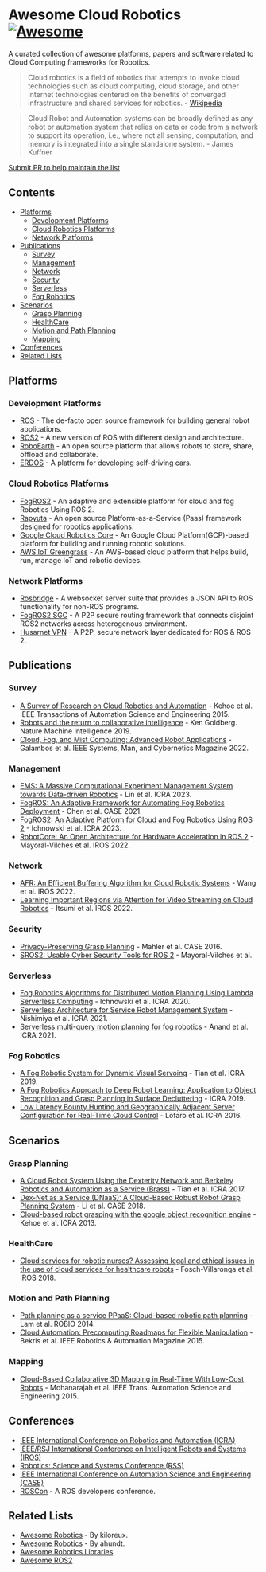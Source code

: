 # Awesome Cloud Robotics [![Awesome](https://awesome.re/badge.svg)](https://awesome.re)

A curated collection of awesome platforms, papers and software related to Cloud Computing frameworks for Robotics.

> Cloud robotics is a field of robotics that attempts to invoke cloud technologies such as cloud computing, cloud storage, and other Internet technologies centered on the benefits of converged infrastructure and shared services for robotics. - [Wikipedia](https://en.wikipedia.org/wiki/Cloud_robotics)

> Cloud Robot and Automation systems can be broadly defined as any robot or automation system that relies on  data or code from a network to support its operation, i.e., where not all sensing, computation, and memory is integrated into a single standalone system. - James Kuffner

[Submit PR to help maintain the list](https://github.com/KeplerC/awesome-cloud-robotics/blob/main/contributing.md)

## Contents

- [Platforms](#platforms)
  - [Development Platforms](#development-platforms)
  - [Cloud Robotics Platforms](#cloud-robotics-platforms)
  - [Network Platforms](#network-platforms)
- [Publications](#publications)
  - [Survey](#survey)
  - [Management](#management)
  - [Network](#network)
  - [Security](#security)
  - [Serverless](#serverless)
  - [Fog Robotics](#fog-robotics)
- [Scenarios](#scenarios)
  - [Grasp Planning](#grasp-planning)
  - [HealthCare](#healthcare)
  - [Motion and Path Planning](#motion-and-path-planning)
  - [Mapping](#mapping)
- [Conferences](#conferences)
- [Related Lists](#related-lists)

## Platforms 

### Development Platforms 
- [ROS](https://www.ros.org/) - The de-facto open source framework for building general robot applications.
- [ROS2](https://github.com/ros2/ros2) - A new version of ROS with different design and architecture.
- [RoboEarth](https://roboearth.ethz.ch/) - An open source platform that allows robots to store, share, offload and collaborate.
- [ERDOS](https://github.com/erdos-project/erdos) -  A platform for developing self-driving cars.

### Cloud Robotics Platforms 
- [FogROS2](https://github.com/BerkeleyAutomation/FogROS2) - An adaptive and extensible platform for cloud and fog Robotics Using ROS 2.
- [Rapyuta](https://www.rapyuta-robotics.com/) - An open source Platform-as-a-Service (Paas) framework designed for robotics applications.
- [Google Cloud Robotics Core](https://googlecloudrobotics.github.io/core/) - An Google Cloud Platform(GCP)-based platform for building and running robotic solutions.
- [AWS IoT Greengrass](https://aws.amazon.com/greengrass/) - An AWS-based cloud platform that helps build, run, manage IoT and robotic devices.

### Network Platforms 
- [Rosbridge](http://wiki.ros.org/rosbridge_suite) - A websocket server suite that provides a JSON API to ROS functionality for non-ROS programs.
- [FogROS2 SGC](https://github.com/data-capsule/fogros2-sgc) - A P2P secure routing framework that connects disjoint ROS2 networks across heterogenous environment.
- [Husarnet VPN](https://github.com/husarnet/husarnet) - A P2P, secure network layer dedicated for ROS & ROS 2.


## Publications 
### Survey
- [A Survey of Research on Cloud Robotics and Automation](https://goldberg.berkeley.edu/pubs/T-ASE-Cloud-RA-Survey-Paper-Final-2015.pdf) - Kehoe et al. IEEE Transactions of Automation Science and Engineering 2015.
- [Robots and the return to collaborative intelligence](https://www.nature.com/articles/s42256-018-0008-x) - Ken Goldberg. Nature Machine Intelligence 2019. 
- [Cloud, Fog, and Mist Computing: Advanced Robot Applications](https://ieeexplore.ieee.org/abstract/document/8960619) - Galambos et al. IEEE Systems, Man, and Cybernetics Magazine 2022. 

### Management 
- [EMS: A Massive Computational Experiment Management System towards Data-driven Robotics](https://sites.google.com/view/project-emsr) - Lin et al. ICRA 2023. 
- [FogROS: An Adaptive Framework for Automating Fog Robotics Deployment](https://arxiv.org/abs/2108.11355) - Chen et al. CASE 2021. 
- [FogROS2: An Adaptive Platform for Cloud and Fog Robotics Using ROS 2](https://arxiv.org/abs/2205.09778) - Ichnowski et al. ICRA 2023. 
- [RobotCore: An Open Architecture for Hardware Acceleration in ROS 2](https://ieeexplore.ieee.org/abstract/document/9982082) - Mayoral-Vilches et al. IROS 2022.

### Network 
- [AFR: An Efficient Buffering Algorithm for Cloud Robotic Systems](https://ieeexplore.ieee.org/abstract/document/9981400) - Wang et al. IROS 2022.
- [Learning Important Regions via Attention for Video Streaming on Cloud Robotics](https://ieeexplore.ieee.org/abstract/document/9981132) - Itsumi et al. IROS 2022.

### Security 
- [Privacy-Preserving Grasp Planning](https://goldberg.berkeley.edu/pubs/jeff_case2016_privacy_v11.pdf) - Mahler et al. CASE 2016.
- [SROS2: Usable Cyber Security Tools for ROS 2](https://arxiv.org/abs/2208.02615) - Mayoral-Vilches et al. 

### Serverless 
- [Fog Robotics Algorithms for Distributed Motion Planning Using Lambda Serverless Computing](https://ieeexplore.ieee.org/abstract/document/9196651) - Ichnowski et al. ICRA 2020.
- [Serverless Architecture for Service Robot Management System](https://ieeexplore.ieee.org/abstract/document/9561824) - Nishimiya et al. ICRA 2021.
- [Serverless multi-query motion planning for fog robotics](https://goldberg.berkeley.edu/pubs/ICRA21-ichnowski-serverless-motion-planning-submitted.pdf) - Anand et al. ICRA 2021.

### Fog Robotics 
- [A Fog Robotic System for Dynamic Visual Servoing](https://ieeexplore.ieee.org/abstract/document/8793600) - Tian et al. ICRA 2019.
- [A Fog Robotics Approach to Deep Robot Learning: Application to Object Recognition and Grasp Planning in Surface Decluttering](https://ieeexplore.ieee.org/abstract/document/8793690) - ICRA 2019.
- [Low Latency Bounty Hunting and Geographically Adjacent Server Configuration for Real-Time Cloud Control](https://ieeexplore.ieee.org/document/7487738) - Lofaro et al. ICRA 2016. 
## Scenarios 

### Grasp Planning
- [A Cloud Robot System Using the Dexterity Network and Berkeley Robotics and Automation as a Service (Brass)](https://ieeexplore.ieee.org/abstract/document/7989192) - Tian et al. ICRA 2017.
- [Dex-Net as a Service (DNaaS): A Cloud-Based Robust Robot Grasp Planning System](https://ieeexplore.ieee.org/abstract/document/8560447) - Li et al. CASE 2018.
- [Cloud-based robot grasping with the google object recognition engine](https://ieeexplore.ieee.org/abstract/document/6631180) - Kehoe et al. ICRA 2013.


### HealthCare
- [Cloud services for robotic nurses? Assessing legal and ethical issues in the use of cloud services for healthcare robots](https://ieeexplore.ieee.org/abstract/document/8593591) - Fosch-Villaronga et al. IROS 2018.

### Motion and Path Planning 
- [Path planning as a service PPaaS: Cloud-based robotic path planning](https://ieeexplore.ieee.org/document/7090603) - Lam et al. ROBIO 2014. 
- [Cloud Automation: Precomputing Roadmaps for Flexible Manipulation](https://ieeexplore.ieee.org/document/7124626) - Bekris et al. IEEE Robotics & Automation Magazine 2015. 

### Mapping 
- [Cloud-Based Collaborative 3D Mapping in Real-Time With Low-Cost Robots](https://ieeexplore.ieee.org/document/7057681) - Mohanarajah et al. IEEE Trans. Automation Science and Engineering 2015. 

## Conferences 
- [IEEE International Conference on Robotics and Automation (ICRA)](http://www.ieee-ras.org/conferences-workshops/fully-sponsored/icra)
- [IEEE/RSJ International Conference on Intelligent Robots and Systems (IROS)](http://www.iros.org/)
- [Robotics: Science and Systems Conference (RSS)](http://www.roboticsconference.org/)
- [IEEE International Conference on Automation Science and Engineering (CASE)](https://www.ieee-ras.org/conferences-workshops/fully-sponsored/case)
- [ROSCon](https://roscon.ros.org/) - A ROS developers conference.


## Related Lists 
- [Awesome Robotics](https://github.com/kiloreux/awesome-robotics) - By kiloreux.
- [Awesome Robotics](https://github.com/ahundt/awesome-robotics) - By ahundt.
- [Awesome Robotics Libraries](https://github.com/jslee02/awesome-robotics-libraries)
- [Awesome ROS2](https://github.com/fkromer/awesome-ros2)
